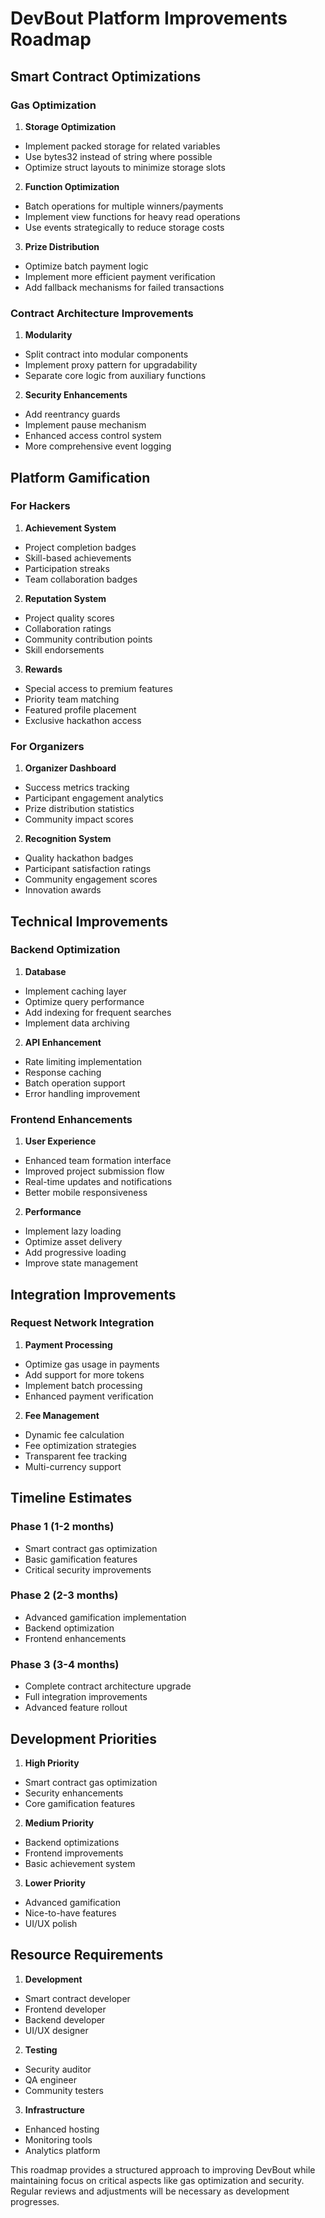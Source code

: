 # DevBout Platform Improvements Roadmap

## Smart Contract Optimizations

### Gas Optimization

1. **Storage Optimization**

- Implement packed storage for related variables
- Use bytes32 instead of string where possible
- Optimize struct layouts to minimize storage slots

2. **Function Optimization**

- Batch operations for multiple winners/payments
- Implement view functions for heavy read operations
- Use events strategically to reduce storage costs

3. **Prize Distribution**

- Optimize batch payment logic
- Implement more efficient payment verification
- Add fallback mechanisms for failed transactions

### Contract Architecture Improvements

1. **Modularity**

- Split contract into modular components
- Implement proxy pattern for upgradability
- Separate core logic from auxiliary functions

2. **Security Enhancements**

- Add reentrancy guards
- Implement pause mechanism
- Enhanced access control system
- More comprehensive event logging

## Platform Gamification

### For Hackers

1. **Achievement System**

- Project completion badges
- Skill-based achievements
- Participation streaks
- Team collaboration badges

2. **Reputation System**

- Project quality scores
- Collaboration ratings
- Community contribution points
- Skill endorsements

3. **Rewards**

- Special access to premium features
- Priority team matching
- Featured profile placement
- Exclusive hackathon access

### For Organizers

1. **Organizer Dashboard**

- Success metrics tracking
- Participant engagement analytics
- Prize distribution statistics
- Community impact scores

2. **Recognition System**

- Quality hackathon badges
- Participant satisfaction ratings
- Community engagement scores
- Innovation awards

## Technical Improvements

### Backend Optimization

1. **Database**

- Implement caching layer
- Optimize query performance
- Add indexing for frequent searches
- Implement data archiving

2. **API Enhancement**

- Rate limiting implementation
- Response caching
- Batch operation support
- Error handling improvement

### Frontend Enhancements

1. **User Experience**

- Enhanced team formation interface
- Improved project submission flow
- Real-time updates and notifications
- Better mobile responsiveness

2. **Performance**

- Implement lazy loading
- Optimize asset delivery
- Add progressive loading
- Improve state management

## Integration Improvements

### Request Network Integration

1. **Payment Processing**

- Optimize gas usage in payments
- Add support for more tokens
- Implement batch processing
- Enhanced payment verification

2. **Fee Management**

- Dynamic fee calculation
- Fee optimization strategies
- Transparent fee tracking
- Multi-currency support

## Timeline Estimates

### Phase 1 (1-2 months)

- Smart contract gas optimization
- Basic gamification features
- Critical security improvements

### Phase 2 (2-3 months)

- Advanced gamification implementation
- Backend optimization
- Frontend enhancements

### Phase 3 (3-4 months)

- Complete contract architecture upgrade
- Full integration improvements
- Advanced feature rollout

## Development Priorities

1. **High Priority**

- Smart contract gas optimization
- Security enhancements
- Core gamification features

2. **Medium Priority**

- Backend optimizations
- Frontend improvements
- Basic achievement system

3. **Lower Priority**

- Advanced gamification
- Nice-to-have features
- UI/UX polish

## Resource Requirements

1. **Development**

- Smart contract developer
- Frontend developer
- Backend developer
- UI/UX designer

2. **Testing**

- Security auditor
- QA engineer
- Community testers

3. **Infrastructure**

- Enhanced hosting
- Monitoring tools
- Analytics platform

This roadmap provides a structured approach to improving DevBout while maintaining focus on critical aspects like gas optimization and security. Regular reviews and adjustments will be necessary as development progresses.
